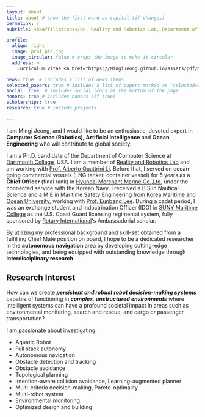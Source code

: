 ```yaml
---
layout: about
title: about # show the first word as capital (if changes)
permalink: /
subtitle: <b>Affiliations</b>. Reality and Robotics Lab, Department of Computer Science, Dartmouth College, USA

profile:
  align: right
  image: prof_pic.jpg
  image_circular: false # crops the image to make it circular
  address: >
    Curriculum Vitae <a href="https://MingiJeong.github.io/assets/pdf/Mingi_Jeong_CV.pdf"><i class="fas fa-file-pdf"></i></a>

news: true  # includes a list of news items
selected_papers: true # includes a list of papers marked as "selected={true}"
social: true  # includes social icons at the bottom of the page
honors: true # includes honors (if true)
scholarships: true
research: true # include projects

---
```


I am Mingi Jeong, and I would like to be an enthusiastic, devoted expert in __Computer Science (Robotics)__, __Artificial Intelligence__ and __Ocean Engineering__ who will contribute to global society. 

I am a Ph.D. candidate of the Department of Computer Science at [Dartmouth College](https://home.dartmouth.edu/), USA. I am a member of [Reality and Robotics Lab](https://rlab.cs.dartmouth.edu/home/) and am working with [Prof. Alberto Quattrini Li](https://rlab.cs.dartmouth.edu/albertoq/). Before that, I served on ocean-going commercial vessels (LNG tanker, container vessel) for 5 years as a __Chief Officer__ (final rank) in [Hyundai Merchant Marine Co.,Ltd.](http://www.hmm21.com/cms/company/engn/index.jsp) under the connected service with the Korean Navy. I received a B.S in Nautical Science and a M.E in Maritime Safety Engineering from [Korea Maritime and Ocean University](https://www.kmou.ac.kr/english/main.do), working with [Prof. Eunbang Lee](https://www.kmou.ac.kr/mp/cm/cntnts/cntntsView.do?mi=2062&cntntsId=701). During a cadet period, I was an exchange student and Indoctrination Officer (IDO) in [SUNY Maritime College](https://www.sunymaritime.edu/) as the U.S. Coast Guard licensing regimental system, fully sponsored by [Rotary International](https://www.rotary.org/en)'s Ambassadorial scholar.


By utilizing my professional background and skill-set obtained from a fulfilling Chief Mate position on board, I hope to be a dedicated researcher in the __autonomous navigation__ area by developing cutting-edge technologies, and being equipped with outstanding knowledge through __interdisciplinary research__.

<!-- I am mainly focuses on marine autonomy by surface vehicles. I study design platform, situational awareness, and obstacle avoidance algorithms of robotic boats through __interdisciplinary research__ to contribute to safe and efficient autonomous navigation in real-world environments.  -->
 

<h2><b>Research Interest </b></h2>

How can we create ***persistent and robust robot decision-making systems*** capable of functioning in ***complex, unstructured environments*** where intelligent systems can have a profound societal impact in areas such as environmental monitoring, search and rescue, and cargo or passenger transportation? 

I am passionate about investigating:
* Aquatic Robot
* Full stack autonomy
* Autonomous navigation
* Obstacle detection and tracking
* Obstacle avoidance
* Topological planning
* Intention-aware collision avoidance, Learning-augmented planner
* Multi-criteria decision-making, Pareto-optimality
* Multi-robot system
* Environmental monitoring
* Optimized design and building

<!-- Marine Robot, Full stack autonomy, Autonomous navigation, Autonomous Surface Vehicle, In-water obstacle detection and tracking, Obstacle avoidance, Topological (homotopy) planning, Intention-aware collision avoidance, Learning-augmented planner, Multi-robot system, Multi-criteria decision-making, Pareto-optimality, Environmental monitoring, Optimized design and building, Reliance-aware sensor fusion_ -->





